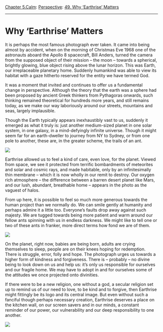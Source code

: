 [Chapter 5.Calm](https://www.theschooloflife.com/thebookoflife/category/calm/): [Perspective](https://www.theschooloflife.com/thebookoflife/category/calm/perspective/): [49. Why ‘Earthrise’ Matters](https://www.theschooloflife.com/thebookoflife/why-earthrise-matters/)

* * *

# Why ‘Earthrise’ Matters

It is perhaps the most famous photograph ever taken. It came into being almost by accident, when on the morning of Christmas Eve 1968 one of the astronauts aboard the Apollo 8 spacecraft, Bill Anders, turned the camera from the supposed object of their mission – the moon – towards a spherical, brightly glowing, blue object rising above the lunar horizon. This was Earth, our irreplaceable planetary home. Suddenly humankind was able to view its habitat with a gaze hitherto reserved for the entity we have termed God.

It was a moment that invited and continues to offer us a fundamental change in perspective. Although the theory that the earth was a sphere had been proposed by ancient Greek thinkers from Pythagoras onwards, such thinking remained theoretical for hundreds more years, and still remains today, as we make our way laboriously around our streets, mountains and seas, largely implausible.

Though the Earth typically appears inexhaustibly vast to us, suddenly it emerged as what it truly is: just another medium-sized planet in one solar system, in one galaxy, in a mind-defyingly infinite universe. Though it might seem far for an earth-dweller to journey from NY to Sydney, or from one pole to another, these are, in the greater scheme, the trails of an ant.

![](https://www.theschooloflife.com/thebookoflife/wp-content/uploads/2017/07/NASA-Apollo8-Dec24-Earthrise.jpg)

Earthrise allowed us to feel a kind of care, even love, for the planet. Viewed from space, we see it protected from terrific bombardments of meteorites and solar and cosmic rays, and made habitable, only by an infinitesimally thin membrane – which it is now wholly in our remit to destroy. Our oxygen rich atmosphere – the difference between a barren desert planet like Mars, and our lush, abundant, breathable home – appears in the photo as the vaguest of halos.

From up here, it is possible to feel so much more generous towards the human project than we normally do. We can smile gently at humanity and perhaps admire it a little too. Everyone’s faults drop away against such majesty. We are tugged towards being more patient and warm around our fellow ants spinning with us in endless darkness. We might like to tell one or two of these ants in franker, more direct terms how fond we are of them.

![](https://www.theschooloflife.com/thebookoflife/wp-content/uploads/2017/07/First_View_of_Earth_from_Moon_-_reprocessed_wide.jpg)

On the planet, right now, babies are being born, adults are crying themselves to sleep, people are on their knees hoping for redemption. There is struggle, error, folly and hope. The photograph urges us towards a higher form of kindness and forgiveness. There is – probably – no divine being to look down on us and help us: it’s only us responsible for ourselves and our fragile home. We may have to adopt in and for ourselves some of the attitudes we once projected onto divinities.

If there were to be a new religion, one without a god, a secular religion set up to remind us of our need to love, to be kind and to forgive, then Earthrise might fittingly be its logo and its central image. But even without such a fanciful though perhaps necessary creation, Earthrise deserves a place on the kitchen wall, on our screen savers and in our minds, a constant reminder of our power, our vulnerability and our deep responsibility to one another.

[![](https://img.youtube.com/vi/MVAPn4jIG4E/0.jpg)](https://www.youtube.com/embed/MVAPn4jIG4E '')

